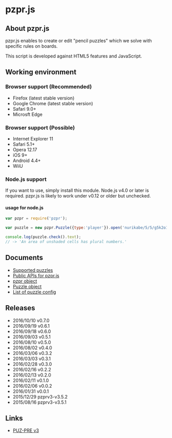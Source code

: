 # pzpr.js

## About pzpr.js

pzpr.js enables to create or edit "pencil puzzles" which we solve with specific rules on boards.

This script is developed against HTML5 features and JavaScript.

## Working environment

### Browser support (Recommended)
* Firefox (latest stable version)
* Google Chrome (latest stable version)
* Safari 9.0+
* Microsft Edge

### Browser support (Possible)
* Internet Explorer 11
* Safari 5.1+
* Opera 12.17
* iOS 9+
* Android 4.4+
* WiiU

### Node.js support

If you want to use, simply install this module. Node.js v4.0 or later is required.
pzpr.js is likely to work under v0.12 or older but unchecked.

#### usage for node.js

```js
var pzpr = require('pzpr');

var puzzle = new pzpr.Puzzle({type:'player'}).open('nurikabe/5/5/g5k2o1k3g');

console.log(puzzle.check().text);
// -> 'An area of unshaded cells has plural numbers.'
```

## Documents
* [Supported puzzles](https://github.com/sabo2/pzprjs/blob/master/docs/SupportedPuzzles.md)
* [Public APIs for pzpr.js](https://github.com/sabo2/pzprjs/blob/master/docs/PublicAPI.md)
* [pzpr object](https://github.com/sabo2/pzprjs/blob/master/docs/pzpr.md)
* [Puzzle object](https://github.com/sabo2/pzprjs/blob/master/docs/Puzzle.md)
* [List of puzzle config](https://github.com/sabo2/pzprjs/blob/master/docs/Config.md)

## Releases
* 2016/10/10 v0.7.0
* 2016/09/19 v0.6.1
* 2016/09/18 v0.6.0
* 2016/09/03 v0.5.1
* 2016/08/10 v0.5.0
* 2016/08/02 v0.4.0
* 2016/03/06 v0.3.2
* 2016/03/03 v0.3.1
* 2016/02/28 v0.3.0
* 2016/02/16 v0.2.2
* 2016/02/13 v0.2.0
* 2016/02/11 v0.1.0
* 2016/02/06 v0.0.2
* 2016/01/31 v0.0.1
* 2015/12/29 pzprv3-v3.5.2
* 2015/08/16 pzprv3-v3.5.1

## Links
* [PUZ-PRE v3](http://pzv.jp/index_en.html)
